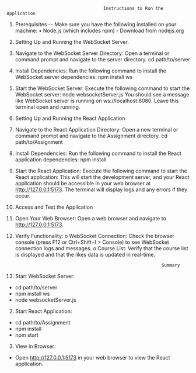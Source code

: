                                          Instructions to Run the Application
1. Prerequisites --
Make sure you have the following installed on your machine:
•	Node.js (which includes npm) - Download from nodejs.org
2. Setting Up and Running the WebSocket Server.
1.	Navigate to the WebSocket Server Directory:
Open a terminal or command prompt and navigate to the server directory.
cd path/to/server
2.	Install Dependencies:
Run the following command to install the WebSocket server dependencies:
npm install ws
3.	Start the WebSocket Server:
Execute the following command to start the WebSocket server:
node websocketServer.js
You should see a message like WebSocket server is running on ws://localhost:8080. Leave this terminal open and running.
3. Setting Up and Running the React Application
1.	Navigate to the React Application Directory:
Open a new terminal or command prompt and navigate to the Assignment directory.
cd path/to/Assignment
2.	Install Dependencies:
Run the following command to install the React application dependencies:
npm install
3.	Start the React Application:
Execute the following command to start the React application:
This will start the development server, and your React application should be accessible in your web browser at http://127.0.0.1:5173. The terminal will display logs and any errors if they occur.


4. Access and Test the Application
1.	Open Your Web Browser:
Open a web browser and navigate to http://127.0.0.1:5173.
2.	Verify Functionality:
o	WebSocket Connection: Check the browser console (press F12 or Ctrl+Shift+I > Console) to see WebSocket connection logs and messages.
o	Course List: Verify that the course list is displayed and that the likes data is updated in real-time.

                                                                Summary
1.	Start WebSocket Server:
* cd path/to/server
* npm install ws
* node websocketServer.js
2.	Start React Application:
* cd path/to/Assignment
* npm install
* npm start
3.	View in Browser:
* Open http://127.0.0.1:5173 in your web browser to view the React application.
